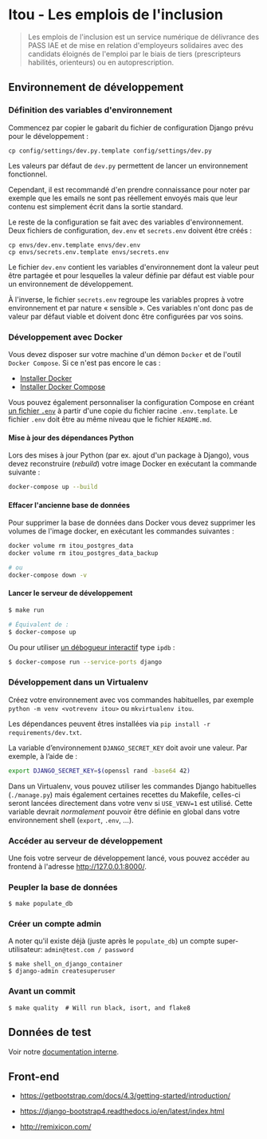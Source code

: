 # Itou - Les emplois de l'inclusion

> Les emplois de l'inclusion est un service numérique de délivrance des PASS IAE
> et de mise en relation d'employeurs solidaires avec des candidats éloignés de
> l'emploi par le biais de tiers (prescripteurs habilités, orienteurs) ou en
> autoprescription.

## Environnement de développement

### Définition des variables d'environnement

Commencez par copier le gabarit du fichier de configuration Django prévu pour le
développement :

    cp config/settings/dev.py.template config/settings/dev.py

Les valeurs par défaut de `dev.py` permettent de lancer un environnement fonctionnel.

Cependant, il est recommandé d'en prendre connaissance pour noter par exemple
que les emails ne sont pas réellement envoyés mais que leur contenu est
simplement écrit dans la sortie standard.

Le reste de la configuration se fait avec des variables d'environnement. Deux
fichiers de configuration, `dev.env` et `secrets.env` doivent être créés :

    cp envs/dev.env.template envs/dev.env
    cp envs/secrets.env.template envs/secrets.env

Le fichier `dev.env` contient les variables d'environnement dont la valeur peut
être partagée et pour lesquelles la valeur définie par défaut est viable pour un
environnement de développement.

À l'inverse, le fichier `secrets.env` regroupe les variables propres à votre
environnement et par nature « sensible ». Ces variables n'ont donc pas de valeur
par défaut viable et doivent donc être configurées par vos soins.

### Développement avec Docker

Vous devez disposer sur votre machine d'un démon `Docker` et de l'outil `Docker
Compose`. Si ce n'est pas encore le cas :

- [Installer Docker](https://docs.docker.com/engine/install/)
- [Installer Docker Compose](https://docs.docker.com/compose/install/)

Vous pouvez également personnaliser la configuration Compose en créant [un
fichier `.env`](https://docs.docker.com/compose/env-file/) à partir d'une copie
du fichier racine `.env.template`. Le fichier `.env` doit être au même niveau
que le fichier `README.md`.

#### Mise à jour des dépendances Python

Lors des mises à jour Python (par ex. ajout d'un package à Django), vous devez
reconstruire (*rebuild*) votre image Docker en exécutant la commande suivante :

```sh
docker-compose up --build
```

#### Effacer l'ancienne base de données

Pour supprimer la base de données dans Docker vous devez supprimer les volumes
de l'image docker, en exécutant les commandes suivantes :

```sh
docker volume rm itou_postgres_data
docker volume rm itou_postgres_data_backup

# ou
docker-compose down -v
```

#### Lancer le serveur de développement

```sh
$ make run

# Équivalent de :
$ docker-compose up
```

Ou pour utiliser [un débogueur interactif](https://github.com/docker/compose/issues/4677#issuecomment-320804194) type `ipdb` :

```sh
$ docker-compose run --service-ports django
```

### Développement dans un Virtualenv

Créez votre environnement avec vos commandes habituelles, par exemple
`python -m venv <votrevenv itou>` ou `mkvirtualenv itou`.

Les dépendances peuvent êtres installées via `pip install -r requirements/dev.txt`.

La variable d’environnement `DJANGO_SECRET_KEY` doit avoir une valeur. Par
exemple, à l’aide de :

```sh
export DJANGO_SECRET_KEY=$(openssl rand -base64 42)
```

Dans un Virtualenv, vous pouvez utiliser les commandes Django habituelles
(`./manage.py`) mais également certaines recettes du Makefile, celles-ci
seront lancées directement dans votre venv si `USE_VENV=1` est utilisé.
Cette variable devrait _normalement_ pouvoir être définie en global dans
votre environnement shell (`export`, `.env`, ...).

### Accéder au serveur de développement

Une fois votre serveur de développement lancé, vous pouvez accéder au frontend à
l'adresse http://127.0.0.1:8000/.

### Peupler la base de données

    $ make populate_db

### Créer un compte admin

A noter qu'il existe déjà (juste après le `populate_db`) un compte super-utilisateur: `admin@test.com / password`

    $ make shell_on_django_container
    $ django-admin createsuperuser

### Avant un commit

    $ make quality  # Will run black, isort, and flake8

## Données de test

Voir notre [documentation interne](https://team.inclusion.beta.gouv.fr/les-procedures/recette-test).

## Front-end

- https://getbootstrap.com/docs/4.3/getting-started/introduction/

- https://django-bootstrap4.readthedocs.io/en/latest/index.html

- http://remixicon.com/
